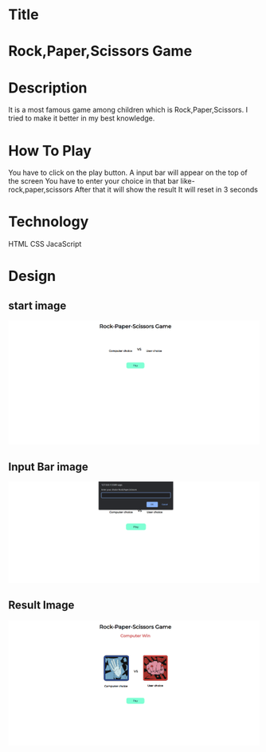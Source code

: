 # Title
# Rock,Paper,Scissors Game


# Description
It is a most famous game among children which is Rock,Paper,Scissors. I tried to make it better in my best knowledge. 

# How To Play
You have to click on the play button.
A input bar will appear on the top of the screen 
You have to enter your choice in that bar like-rock,paper,scissors
After that it will show the result 
It will reset in 3 seconds 


# Technology 
HTML
CSS
JacaScript

# Design
## start image
![start](./assets/start.png)

## Input Bar image
![inputBar](./assets/inputBar%20(1).png)

## Result Image
![result](./assets/result.png)
